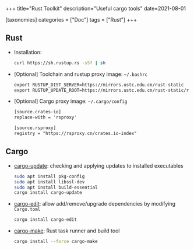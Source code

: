 +++
title="Rust Toolkit"
description="Useful cargo tools"
date=2021-08-01

[taxonomies]
categories = ["Doc"]
tags = ["Rust"]
+++

## Rust

- Installation:

  ```sh
  curl https://sh.rustup.rs -sSf | sh
  ```

- [Optional] Toolchain and rustup proxy image: `~/.bashrc`

  ```txt
  export RUSTUP_DIST_SERVER=https://mirrors.ustc.edu.cn/rust-static
  export RUSTUP_UPDATE_ROOT=https://mirrors.ustc.edu.cn/rust-static/rustup
  ```

- [Optional] Cargo proxy image: `~/.cargo/config`

  ```txt
  [source.crates-io]
  replace-with = 'rsproxy'

  [source.rsproxy]
  registry = "https://rsproxy.cn/crates.io-index"
  ```

## Cargo

- [cargo-update](https://crates.io/crates/cargo-update): checking and applying updates to installed executables

  ```sh
  sudo apt install pkg-config
  sudo apt install libssl-dev
  sudo apt install build-essential
  cargo install cargo-update
  ```

- [cargo-edit](https://crates.io/crates/cargo-edit): allow add/remove/upgrade dependencies by modifying `Cargo.toml`

  ```sh
  cargo install cargo-edit
  ```

- [cargo-make](https://crates.io/crates/cargo-make): Rust task runner and build tool

  ```sh
  cargo install --force cargo-make
  ```
